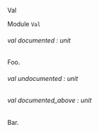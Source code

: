 Val

Module  `` Val `` 

###### val documented : unit

Foo.
###### val undocumented : unit

###### val documented_above : unit

Bar.
